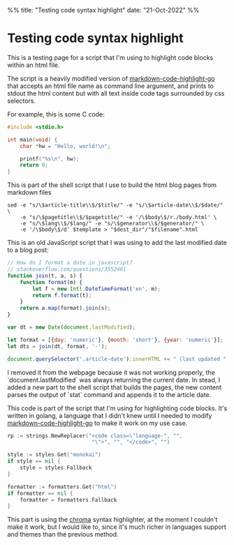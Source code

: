 %%
title: "Testing code syntax highlight"
date: "21-Oct-2022"
%%

# Testing code syntax highlight

This is a testing page for a script that I'm using to highlight code blocks
within an html file.

The script is a heavily modified version of
[markdown-code-highlight-go](https://github.com/zupzup/markdown-code-highlight-go)
that accepts an html file name as command line argument, and prints to stdout
the html content but with all text inside code tags surrounded by css selectors.

For example, this is some C code:

```c
#include <stdio.h>

int main(void) {
    char *hw = "Hello, world!\n";

    printf("%s\n", hw);
    return 0;
}
```

This is part of the shell script that I use to build the html blog pages
from markdown files

```console
sed -e "s/\$article-title\\$/$title/" -e "s/\$article-date\\$/$date/" \
    -e "s/\$pagetitle\\$/$pagetitle/" -e '/\$body\$/r./body.html' \
    -e "s/\$lang\\$/$lang/" -e "s/\$generator\\$/$generator/" \
    -e '/\$body\$/d' $template > "$dest_dir"/"$filename".html
```

This is an old JavaScript script that I was using to add the last modified date
to a blog post:

```js
// How do I format a date in javascript?
// stackoverflow.com/questions/3552461
function join(t, a, s) {
    function format(m) {
        let f = new Intl.DateTimeFormat('en', m);
        return f.format(t);
    }
    return a.map(format).join(s);
}

var dt = new Date(document.lastModified);

let format = [{day: 'numeric'}, {month: 'short'}, {year: 'numeric'}];
let dts = join(dt, format, '-');

document.querySelector('.article-date').innerHTML += " (last updated " + dts + ")";
```
I removed it from the webpage because it was not working properly, the
\`document.lastModified\` was always returning the current date. In stead, I
added a new part to the shell script that builds the pages, the new content
parses the output of \`stat\` command and appends it to the article date.

This code is part of the script that I'm using for highlighting code blocks.
It's written in golang, a language that I didn't knew until I needed to modify
[markdown-code-highlight-go](https://github.com/zupzup/markdown-code-highlight-go)
to make it work on my use case.

```go
rp := strings.NewReplacer("<code class=\"language-", "",
                           "\">", "", "</code>", "")

style := styles.Get("monokai")
if style == nil {
	style = styles.Fallback
}

formatter := formatters.Get("html")
if formatter == nil {
	formatter = formatters.Fallback
}
```

This part is using the [chroma](https://github.com/alecthomas/chroma) syntax
highlighter, at the moment I couldn't make it work, but I would like to, since
it's much richer in languages support and themes than the previous method.
